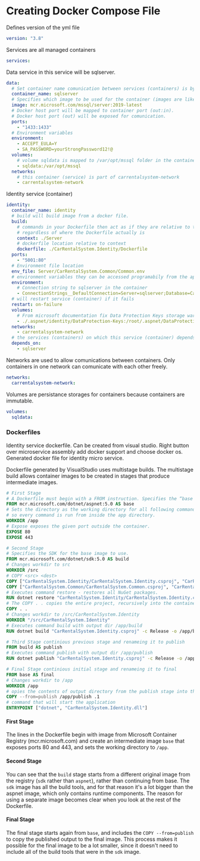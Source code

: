 # Creating Docker Compose File

Defines version of the yml file

```yml
version: "3.8"
```

Services are all managed containers

```yml
services:
```

Data service in this service will be sqlserver. 

```yml
data:
  # Set container name comunication between services (containers) is by name
  container_name: sqlserver  
  # Specifies which image to be used for the container (images are like blueprints)
  image: mcr.microsoft.com/mssql/server:2019-latest
  # Docker host port will be mapped to container port (out:in). 
  # Docker host port (out) will be exposed for comunication.
  ports:
    - "1433:1433"
  # Environment variables
  environment:
    - ACCEPT_EULA=Y
    - SA_PASSWORD=yourStrongPassword12!@
  volumes:
    # volume sqldata is mapped to /var/opt/mssql folder in the container.
    - sqldata:/var/opt/mssql
  networks:
    # this container (service) is part of carrentalsystem-network
    - carrentalsystem-network
```

Identity service (container)

```yml
identity:
  container_name: identity
  # build will build image from a docker file.
  build:
    # commands in your Dockerfile then act as if they are relative to the context 
    # regardless of where the Dockerfile actually is
    context: ./Server
    # dockerfile location relative to context
    dockerfile: ./CarRentalSystem.Identity/Dockerfile
  ports:
    - "5001:80"
  # Environment file location
  env_file: Server/CarRentalSystem.Common/Common.env
  # environment variables they can be accessed programabily from the application
  environment:
    # Connection string to sqlserver in the container
    - ConnectionStrings__DefaultConnection=Server=sqlserver;Database=CarRentalDatabase.Identity;User Id=sa; Password=yourStrongPassword12!@;MultipleActiveResultSets=true
  # will restart service (container) if it fails
  restart: on-failure
  volumes:
    # From microsoft documentation fix Data Protection Keys storage warning.
    - ./.aspnet/identity/DataProtection-Keys:/root/.aspnet/DataProtection-Keys
  networks:
    - carrentalsystem-network
  # the services (containers) on which this service (container) depends will be started first and when the services (containers) are running this container (service) will be started
  depends_on: 
    - sqlserver
```

Networks are used to allow comunications between containers. Only containers in one network can comunicate with each other freely.

```yml
networks:
  carrentalsystem-network:
```

Volumes are persistance storages for containers because containers are immutable.
```yml
volumes:
  sqldata:
```

### Dockerfiles

Identity service dockerfile. Can be created from visual studio. Right button over microservice assembly add docker support and choose docker os. Generated docker file for identity micro service.

Dockerfile generated by VisualStudio uses multistage builds. The multistage build allows container images to be created in stages that produce intermediate images.

```dockerfile
# First Stage
# A Dockerfile must begin with a FROM instruction. Specifies the “base image” to use to build our image.
FROM mcr.microsoft.com/dotnet/aspnet:5.0 AS base
# Sets the directory as the working directory for all following commands, 
# so every command is run from inside the app directory.
WORKDIR /app
# Expose exposes the given port outside the container.
EXPOSE 80
EXPOSE 443

# Second Stage
# Specifies the SDK for the base image to use.
FROM mcr.microsoft.com/dotnet/sdk:5.0 AS build
# Changes workdir to src
WORKDIR /src
# COPY <src> <dest>
COPY ["CarRentalSystem.Identity/CarRentalSystem.Identity.csproj", "CarRentalSystem.Identity/"]
COPY ["CarRentalSystem.Common/CarRentalSystem.Common.csproj", "CarRentalSystem.Common/"]
# Executes command restore - restores all NuGet packages.
RUN dotnet restore "CarRentalSystem.Identity/CarRentalSystem.Identity.csproj"
# The COPY . . copies the entire project, recursively into the container for the build.
COPY . .
# Changes workdir to /src/CarRentalSystem.Identity
WORKDIR "/src/CarRentalSystem.Identity"
# Executes command build with output dir /app/build
RUN dotnet build "CarRentalSystem.Identity.csproj" -c Release -o /app/build

# Third Stage continious previous stage and renameing it to publish
FROM build AS publish
# Executes command publish with output dir /app/publish
RUN dotnet publish "CarRentalSystem.Identity.csproj" -c Release -o /app/publish

# Final Stage continious initial stage and renameing it to final
FROM base AS final
# Changes workdir to /app
WORKDIR /app
# opies the contents of output directory from the publish stage into the /app/publish directory of final stage. 
COPY --from=publish /app/publish .1
# command that will start the application
ENTRYPOINT ["dotnet", "CarRentalSystem.Identity.dll"]
```

#### First Stage

The lines in the Dockerfile begin with image from Microsoft Container Registry (mcr.microsoft.com) and create an intermediate image ```base``` that exposes ports 80 and 443, and sets the working directory to ```/app```.

#### Second Stage

You can see that the ```build``` stage starts from a different original image from the registry (```sdk``` rather than ```aspnet```), rather than continuing from base. The ```sdk``` image has all the build tools, and for that reason it's a lot bigger than the aspnet image, which only contains runtime components. The reason for using a separate image becomes clear when you look at the rest of the Dockerfile.

#### Final Stage

The final stage starts again from ```base```, and includes the ```COPY --from=publish``` to copy the published output to the final image. This process makes it possible for the final image to be a lot smaller, since it doesn't need to include all of the build tools that were in the ```sdk``` image.

